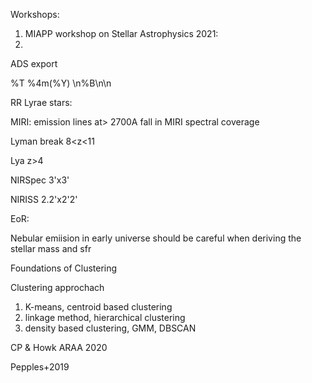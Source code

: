 Workshops:

1. MIAPP workshop on Stellar Astrophysics 2021:
2. 



ADS export

%T %4m(%Y) \n%B\n\n





RR Lyrae stars: 



MIRI: emission lines at> 2700A fall in MIRI spectral coverage

Lyman break 8<z<11

Lya z>4

NIRSpec 3'x3'

NIRISS 2.2'x2'2'



EoR:

Nebular emiision in early universe should be careful when deriving the stellar mass and sfr





Foundations of Clustering

Clustering approchach

1. K-means, centroid based clustering
2. linkage method, hierarchical clustering
3. density based clustering, GMM, DBSCAN





CP & Howk ARAA 2020

Pepples+2019